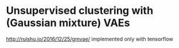 # Unsupervised clustering with (Gaussian mixture) VAEs

http://ruishu.io/2016/12/25/gmvae/ implemented only with tensorflow
